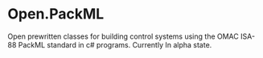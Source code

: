 # Open.PackML
Open prewritten classes for building control systems using the OMAC ISA-88 PackML standard in c# programs.
Currently In alpha state.

